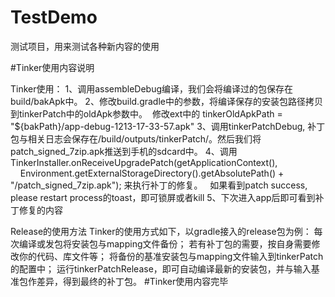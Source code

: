 # TestDemo
测试项目，用来测试各种新内容的使用

#Tinker使用内容说明   

Tinker使用：
1、调用assembleDebug编译，我们会将编译过的包保存在build/bakApk中。
2、修改build.gradle中的参数，将编译保存的安装包路径拷贝到tinkerPatch中的oldApk参数中。
  修改ext中的 tinkerOldApkPath = "${bakPath}/app-debug-1213-17-33-57.apk"
3、调用tinkerPatchDebug, 补丁包与相关日志会保存在/build/outputs/tinkerPatch/。然后我们将patch_signed_7zip.apk推送到手机的sdcard中。
4、调用 TinkerInstaller.onReceiveUpgradePatch(getApplicationContext(),
                        Environment.getExternalStorageDirectory().getAbsolutePath() + "/patch_signed_7zip.apk"); 来执行补丁的修复。
   如果看到patch success, please restart process的toast，即可锁屏或者kill
5、下次进入app后即可看到补丁修复的内容

Release的使用方法
Tinker的使用方式如下，以gradle接入的release包为例：
每次编译或发包将安装包与mapping文件备份；
若有补丁包的需要，按自身需要修改你的代码、库文件等；
将备份的基准安装包与mapping文件输入到tinkerPatch的配置中；
运行tinkerPatchRelease，即可自动编译最新的安装包，并与输入基准包作差异，得到最终的补丁包。
#Tinker使用内容完毕



